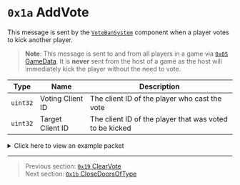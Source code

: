 # `0x1a` AddVote

This message is sent by the [`VoteBanSystem`](../05_innernetobject_types/08_votebansystem.md) component when a player votes to kick another player.

> **Note**: This message is sent to and from all players in a game via [`0x05` GameData](../02_root_message_types/05_gamedata.md). It is **never** sent from the host of a game as the host will immediately kick the player without the need to vote.

| Type | Name | Description |
| --- | --- | --- |
| `uint32` | Voting Client ID | The client ID of the player who cast the vote |
| `uint32` | Target Client ID | The client ID of the player that was voted to be kicked |

<details>
    <summary>Click here to view an example packet</summary>

```
01                # Reliable packet
003e              # Nonce
120005            # Hazel message (tag of 0x05 = GameData)
    d3503f8a      # Game ID: -1975562029 (REDSUS)
    0b0002        # Hazel message (tag of 0x02 = RPC)
      ac01        # Sender (VoteBanSystem) Net ID: 172
      1a          # RPC Call ID: 26 (AddVote)
      7b750400    # Voting Client ID: 2071266304
      5c750400    # Target Client ID: 1551172608
```
</details>

---

> Previous section: [`0x19` ClearVote](25_clearvote.md)<br>
> Next section: [`0x1b` CloseDoorsOfType](27_closedoorsoftype.md)
